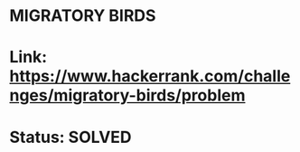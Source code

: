 # MIGRATORY BIRDS
# Link: https://www.hackerrank.com/challenges/migratory-birds/problem
# Status: SOLVED